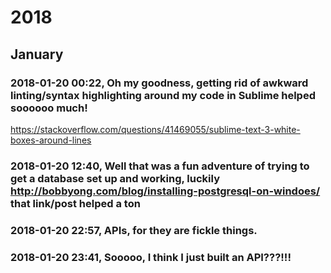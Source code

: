2018
====

January
-------

### 2018-01-20 00:22, Oh my goodness, getting rid of awkward linting/syntax highlighting around my code in Sublime helped soooooo much! 

https://stackoverflow.com/questions/41469055/sublime-text-3-white-boxes-around-lines

 

### 2018-01-20 12:40, Well that was a fun adventure of trying to get a database set up and working, luckily http://bobbyong.com/blog/installing-postgresql-on-windoes/ that link/post helped a ton 


 

### 2018-01-20 22:57, APIs, for they are fickle things. 


 

### 2018-01-20 23:41, Sooooo, I think I just built an API???!!!  
